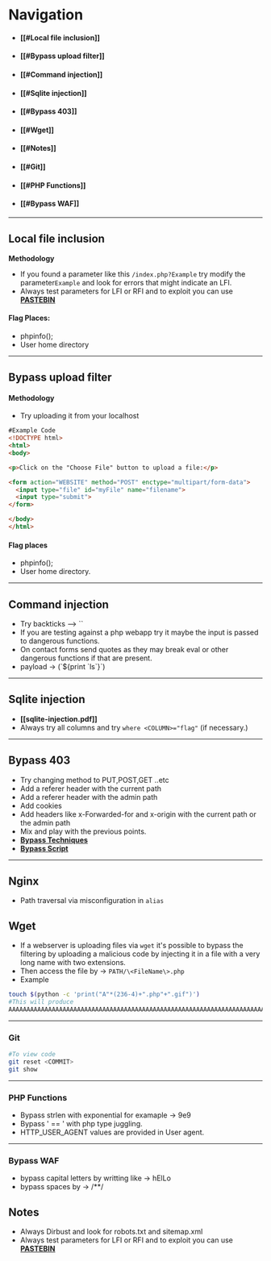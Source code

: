 # Navigation
- #### [[#Local file inclusion]]
- #### [[#Bypass upload filter]]
- ####  [[#Command injection]]
- #### [[#Sqlite injection]]
- #### [[#Bypass 403]]
- #### [[#Wget]]
- #### [[#Notes]]
- #### [[#Git]]
- #### [[#PHP Functions]]
- #### [[#Bypass WAF]]
---
## Local file inclusion
**Methodology**
- If you found a parameter like this `/index.php?Example` try modify the parameter`Example` and look for errors that might indicate an LFI.
- Always test parameters for LFI or RFI and to exploit you can use [**PASTEBIN**](https://pastebin.com/)
#### Flag Places:
- phpinfo();
- User home directory
---
## Bypass upload filter
#### Methodology
-  Try uploading it from your localhost
```html
#Example Code
<!DOCTYPE html>
<html>
<body>

<p>Click on the "Choose File" button to upload a file:</p>

<form action="WEBSITE" method="POST" enctype="multipart/form-data">
  <input type="file" id="myFile" name="filename">
  <input type="submit">
</form>

</body>
</html>
```

#### Flag places
-  phpinfo();
-  User home directory.
---
## Command injection
- Try backticks --> \``
- If you are testing against a php webapp try it maybe the input is passed to dangerous functions.
- On contact forms send quotes as they may break eval or other dangerous functions if that are present.
- payload -> (\`${print \`ls\`}\`)
---
## Sqlite injection
- **[[sqlite-injection.pdf]]**
- Always try all columns and try `where <COLUMN>="flag"` (if necessary.)
- ---
## Bypass 403
- Try changing method to PUT,POST,GET ..etc
- Add a referer header with the current path
- Add a referer header with the admin path
- Add cookies
- Add headers like x-Forwarded-for and x-origin with the current path or the admin path
- Mix and play with the previous points.
- [**Bypass Techniques**](https://twitter.com/h4x0r_dz/status/1317218511937261570/photo/2)
- [**Bypass Script**](https://github.com/offsecdawn/403bypass)
---
## Nginx
- Path traversal via misconfiguration in `alias`

## Wget
- If a webserver is uploading files via `wget` it's possible to bypass the filtering by uploading  a malicious code by injecting it in  a file with a very long name with two extensions.
- Then access the file by -> `PATH/\<FileName\>.php`
- Example
```bash
touch $(python -c 'print("A"*(236-4)+".php"+".gif")')
#This will produce
AAAAAAAAAAAAAAAAAAAAAAAAAAAAAAAAAAAAAAAAAAAAAAAAAAAAAAAAAAAAAAAAAAAAAAAAAAAAAAAAAAAAAAAAAAAAAAAAAAAAAAAAAAAAAAAAAAAAAAAAAAAAAAAAAAAAAAAAAAAAAAAAAAAAAAAAAAAAAAAAAAAAAAAAAAAAAAAAAAAAAAAAAAAAAAAAAAAAAAAAAAAAAAAAAAAAAAAAAAAAAAAAAAAAAAAA.php.gif
```
---
### Git
```bash
#To view code
git reset <COMMIT>
git show
```
---
### PHP Functions
- Bypass strlen with exponential for examaple -> 9e9
- Bypass ' == ' with php type juggling.
- HTTP_USER_AGENT values are provided in User agent.
---
### Bypass WAF
- bypass capital letters by writting like -> hElLo
- bypass spaces by -> /**/
## Notes
- Always Dirbust and look for robots.txt and sitemap.xml
- Always test parameters for LFI or RFI and to exploit you can use [**PASTEBIN**](https://pastebin.com/)